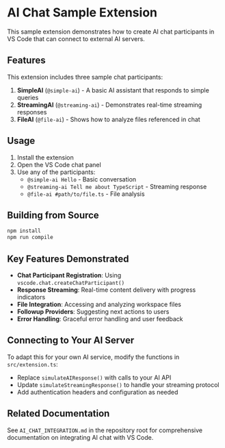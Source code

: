 # AI Chat Sample Extension

This sample extension demonstrates how to create AI chat participants in VS Code that can connect to external AI servers.

## Features

This extension includes three sample chat participants:

1. **SimpleAI** (`@simple-ai`) - A basic AI assistant that responds to simple queries
2. **StreamingAI** (`@streaming-ai`) - Demonstrates real-time streaming responses
3. **FileAI** (`@file-ai`) - Shows how to analyze files referenced in chat

## Usage

1. Install the extension
2. Open the VS Code chat panel
3. Use any of the participants:
   - `@simple-ai Hello` - Basic conversation
   - `@streaming-ai Tell me about TypeScript` - Streaming response
   - `@file-ai #path/to/file.ts` - File analysis

## Building from Source

```bash
npm install
npm run compile
```

## Key Features Demonstrated

- **Chat Participant Registration**: Using `vscode.chat.createChatParticipant()`
- **Response Streaming**: Real-time content delivery with progress indicators
- **File Integration**: Accessing and analyzing workspace files
- **Followup Providers**: Suggesting next actions to users
- **Error Handling**: Graceful error handling and user feedback

## Connecting to Your AI Server

To adapt this for your own AI service, modify the functions in `src/extension.ts`:

- Replace `simulateAIResponse()` with calls to your AI API
- Update `simulateStreamingResponse()` to handle your streaming protocol
- Add authentication headers and configuration as needed

## Related Documentation

See `AI_CHAT_INTEGRATION.md` in the repository root for comprehensive documentation on integrating AI chat with VS Code.